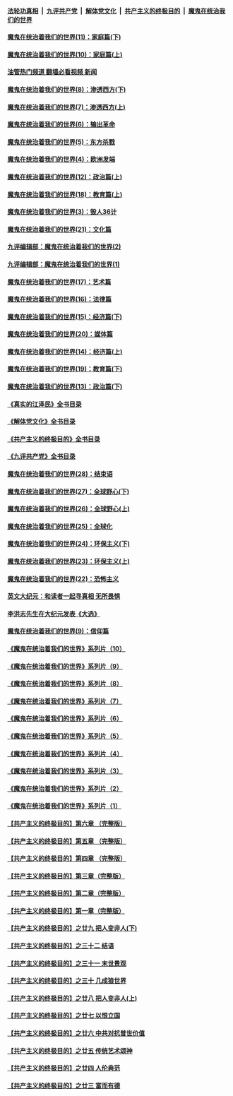 ####  [法轮功真相](../../../../basic/blob/master/README.md?t=12070302) &nbsp;|&nbsp; [九评共产党](../../../../9ping.md/blob/master/README.md?t=12070302) &nbsp;|&nbsp; [解体党文化](../../../../jtdwh.md/blob/master/README.md?t=12070302)  &nbsp;|&nbsp; [共产主义的终极目的](../../../../gczydzjmd.md/blob/master/README.md?t=12070302) &nbsp;|&nbsp; [魔鬼在统治我们的世界](../../../../mgztzwmdsj.md/blob/master/README.md?t=12070302) 

#### [魔鬼在统治着我们的世界(11)：家庭篇(下)](../pages/nsc422/n10440961.md?t=12070302) 

#### [魔鬼在统治着我们的世界(10)：家庭篇(上)](../pages/nsc422/n10435448.md?t=12070302) 

#### [油管热门频道 翻墙必看视频 新闻](http://129.146.143.75:81/youtube.html?12070302)

#### [魔鬼在统治着我们的世界(8)：渗透西方(下)](../pages/nsc422/n10429603.md?t=12070302) 

#### [魔鬼在统治着我们的世界(7)：渗透西方(上)](../pages/nsc422/n10426013.md?t=12070302) 

#### [魔鬼在统治着我们的世界(6)：输出革命](../pages/nsc422/n10421536.md?t=12070302) 

#### [魔鬼在统治着我们的世界(5)：东方杀戮](../pages/nsc422/n10417707.md?t=12070302) 

#### [魔鬼在统治着我们的世界(4)：欧洲发端](../pages/nsc422/n10414890.md?t=12070302) 

#### [魔鬼在统治着我们的世界(12)：政治篇(上)](../pages/nsc422/n10444576.md?t=12070302) 

#### [魔鬼在统治着我们的世界(18)：教育篇(上)](../pages/nsc422/n10526970.md?t=12070302) 

#### [魔鬼在统治着我们的世界(3)：毁人36计](../pages/nsc422/n10411583.md?t=12070302) 

#### [魔鬼在统治着我们的世界(21)：文化篇](../pages/nsc422/n10597706.md?t=12070302) 

#### [九评编辑部：魔鬼在统治着我们的世界(2)](../pages/nsc422/n10410036.md?t=12070302) 

#### [九评编辑部：魔鬼在统治着我们的世界(1)](../pages/nsc422/n10406825.md?t=12070302) 

#### [魔鬼在统治着我们的世界(17)：艺术篇](../pages/nsc422/n10499093.md?t=12070302) 

#### [魔鬼在统治着我们的世界(16)：法律篇](../pages/nsc422/n10485969.md?t=12070302) 

#### [魔鬼在统治着我们的世界(15)：经济篇(下)](../pages/nsc422/n10469975.md?t=12070302) 

#### [魔鬼在统治着我们的世界(20)：媒体篇](../pages/nsc422/n10586579.md?t=12070302) 

#### [魔鬼在统治着我们的世界(14)：经济篇(上)](../pages/nsc422/n10457370.md?t=12070302) 

#### [魔鬼在统治着我们的世界(19)：教育篇(下)](../pages/nsc422/n10564808.md?t=12070302) 

#### [魔鬼在统治着我们的世界(13)：政治篇(下)](../pages/nsc422/n10448270.md?t=12070302) 

#### [《真实的江泽民》全书目录](../pages/nsc422/n13721399.md?t=12070302) 

#### [《解体党文化》全书目录](../pages/nsc422/n13721157.md?t=12070302) 

#### [《共产主义的终极目的》全书目录](../pages/nsc422/n13721048.md?t=12070302) 

#### [《九评共产党》全书目录](../pages/nsc422/n13708085.md?t=12070302) 

#### [魔鬼在统治着我们的世界(28)：结束语](../pages/nsc422/n10936246.md?t=12070302) 

#### [魔鬼在统治着我们的世界(27)：全球野心(下)](../pages/nsc422/n10928319.md?t=12070302) 

#### [魔鬼在统治着我们的世界(26)：全球野心(上)](../pages/nsc422/n10900318.md?t=12070302) 

#### [魔鬼在统治着我们的世界(25)：全球化](../pages/nsc422/n10788205.md?t=12070302) 

#### [魔鬼在统治着我们的世界(24)：环保主义(下)](../pages/nsc422/n10695307.md?t=12070302) 

#### [魔鬼在统治着我们的世界(23)：环保主义(上)](../pages/nsc422/n10688613.md?t=12070302) 

#### [魔鬼在统治着我们的世界(22)：恐怖主义](../pages/nsc422/n10614727.md?t=12070302) 

#### [英文大纪元：和读者一起寻真相 无所畏惧](../pages/nsc422/n12542027.md?t=12070302) 

#### [李洪志先生在大纪元发表《大选》](../pages/nsc422/n12534746.md?t=12070302) 

#### [魔鬼在统治着我们的世界(9)：信仰篇](../pages/nsc422/n10432159.md?t=12070302) 

#### [《魔鬼在统治着我们的世界》系列片（10）](../pages/nsc422/n12292670.md?t=12070302) 

#### [《魔鬼在统治着我们的世界》系列片（9）](../pages/nsc422/n12290859.md?t=12070302) 

#### [《魔鬼在统治着我们的世界》系列片（8）](../pages/nsc422/n12287445.md?t=12070302) 

#### [《魔鬼在统治着我们的世界》系列片（7）](../pages/nsc422/n12283425.md?t=12070302) 

#### [《魔鬼在统治着我们的世界》系列片（6）](../pages/nsc422/n12282314.md?t=12070302) 

#### [《魔鬼在统治着我们的世界》系列片（5）](../pages/nsc422/n12281419.md?t=12070302) 

#### [《魔鬼在统治着我们的世界》系列片（4）](../pages/nsc422/n12274024.md?t=12070302) 

#### [《魔鬼在统治着我们的世界》系列片（3）](../pages/nsc422/n12271322.md?t=12070302) 

#### [《魔鬼在统治着我们的世界》系列片（2）](../pages/nsc422/n12269049.md?t=12070302) 

#### [《魔鬼在统治着我们的世界》系列片（1）](../pages/nsc422/n12267575.md?t=12070302) 

#### [【共产主义的终极目的】第六章 （完整版）](../pages/nsc422/n11428913.md?t=12070302) 

#### [【共产主义的终极目的】第五章 （完整版）](../pages/nsc422/n11428912.md?t=12070302) 

#### [【共产主义的终极目的】第四章 （完整版）](../pages/nsc422/n11428907.md?t=12070302) 

#### [【共产主义的终极目的】第三章（完整版）](../pages/nsc422/n11428848.md?t=12070302) 

#### [【共产主义的终极目的】第二章（完整版）](../pages/nsc422/n11428831.md?t=12070302) 

#### [【共产主义的终极目的】第一章（完整版）](../pages/nsc422/n11417651.md?t=12070302) 

#### [【共产主义的终极目的】之廿九 把人变非人(下)](../pages/nsc422/n11344140.md?t=12070302) 

#### [【共产主义的终极目的】之三十二 结语](../pages/nsc422/n11360535.md?t=12070302) 

#### [【共产主义的终极目的】之三十一 末世景观](../pages/nsc422/n11351129.md?t=12070302) 

#### [【共产主义的终极目的】之三十 几成狼世界](../pages/nsc422/n11348280.md?t=12070302) 

#### [【共产主义的终极目的】之廿八 把人变非人(上)](../pages/nsc422/n11340492.md?t=12070302) 

#### [【共产主义的终极目的】之廿七 以恨立国](../pages/nsc422/n11336944.md?t=12070302) 

#### [【共产主义的终极目的】之廿六 中共对抗普世价值](../pages/nsc422/n11324785.md?t=12070302) 

#### [【共产主义的终极目的】之廿五 传统艺术颂神](../pages/nsc422/n11296396.md?t=12070302) 

#### [【共产主义的终极目的】之廿四 人伦典范](../pages/nsc422/n11296397.md?t=12070302) 

#### [【共产主义的终极目的】之廿三 富而有德](../pages/nsc422/n11283598.md?t=12070302) 

<img src='http://gfw-breaker.win/goodnews/indexes/nsc422.md' width='0px' height='0px'/>
